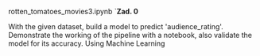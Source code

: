 rotten_tomatoes_movies3.ipynb `**Zad. 0** <br />

With the given dataset, build a model to predict 'audience_rating'. Demonstrate the working of the pipeline with a notebook, also validate the model for its accuracy. Using Machine Learning

